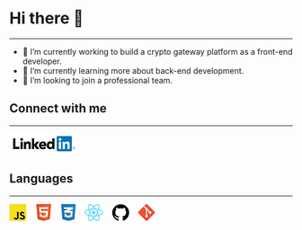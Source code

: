# Hi there 👋

---

- 🔭 I’m currently working to build a crypto gateway platform as a front-end developer.
- 🌱 I’m currently learning more about back-end development.
- 👯 I’m looking to join a professional team.

## Connect with me

---

[![Alt text](linkedIn.png)](https://www.linkedin.com/in/Ahmad-Ghorbani)

## Languages

---

![Alt text](JavaScriptLogo.png)&nbsp;&nbsp;&nbsp;&nbsp;![Alt text](HTMLLogo.png)&nbsp;&nbsp;&nbsp;&nbsp;![Alt text](CSSLogo.jpg)&nbsp;&nbsp;&nbsp;&nbsp;![Alt text](reactLogo.png)&nbsp;&nbsp;&nbsp;&nbsp;![Alt text](githubLogo.png)&nbsp;&nbsp;&nbsp;&nbsp;![Alt text](gitLogo.png)

<!--
**Ahmad-Ghorbani/Ahmad-Ghorbani** is a ✨ _special_ ✨ repository because its `README.md` (this file) appears on your GitHub profile.

Here are some ideas to get you started:

- 🔭 I’m currently working on ...
- 🌱 I’m currently learning ...
- 👯 I’m looking to collaborate on ...
- 🤔 I’m looking for help with ...
- 💬 Ask me about ...
- 📫 How to reach me: ...
- 😄 Pronouns: ...
- ⚡ Fun fact: ...
-->
